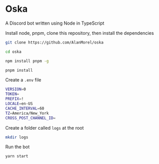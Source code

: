 # Oska

A Discord bot written using Node in TypeScript

Install node, pnpm, clone this repository, then install the dependencies

```sh
git clone https://github.com/AlanMorel/oska
```

```sh
cd oska
```

```sh
npm install pnpm -g
```

```sh
pnpm install
```

Create a `.env` file

```sh
VERSION=0
TOKEN=
PREFIX=!
LOCALE=en-US
CACHE_INTERVAL=60
TZ=America/New_York
CROSS_POST_CHANNEL_ID=
```

Create a folder called `logs` at the root

```sh
mkdir logs
```

Run the bot

```sh
yarn start
```
